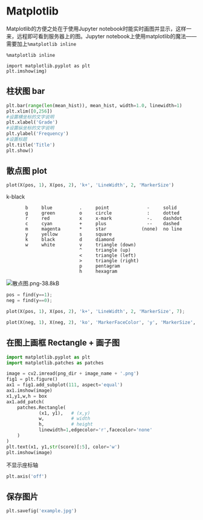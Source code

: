 # Matplotlib

Matplotlib的方便之处在于使用Jupyter notebook时能实时画图并显示，这样一来，远程即可看到服务器上的图。Jupyter notebook上使用matplotlib的魔法——需要加上`%matplotlib inline`
```
%matplotlib inline

import matplotlib.pyplot as plt
plt.imshow(img)
```

## 柱状图 bar

```python
plt.bar(range(len(mean_hist)), mean_hist, width=1.0, linewidth=1)
plt.xlim([0,256])
#设置横坐标的文字说明
plt.xlabel('Grade')
#设置纵坐标的文字说明
plt.ylabel('Frequency')
#设置标题
plt.title('Title')
plt.show()
```
## 散点图 plot

```python
plot(X(pos, 1), X(pos, 2), 'k+', 'LineWidth', 2, 'MarkerSize')
```
k-black

           b     blue          .     point              -     solid
           g     green         o     circle             :     dotted
           r     red           x     x-mark             -.    dashdot 
           c     cyan          +     plus               --    dashed   
           m     magenta       *     star             (none)  no line
           y     yellow        s     square
           k     black         d     diamond
           w     white         v     triangle (down)
                               ^     triangle (up)
                               <     triangle (left)
                               >     triangle (right)
                               p     pentagram
                               h     hexagram
![散点图.png-38.8kB][3]

```python
pos = find(y==1);
neg = find(y==0);

plot(X(pos, 1), X(pos, 2), 'k+', 'LineWidth', 2, 'MarkerSize', 7);

plot(X(neg, 1), X(neg, 2), 'ko', 'MarkerFaceColor', 'y', 'MarkerSize', 7);
```

## 在图上画框 Rectangle + 画子图

```python
import matplotlib.pyplot as plt
import matplotlib.patches as patches

image = cv2.imread(png_dir + image_name + '.png')
fig1 = plt.figure()
ax1 = fig1.add_subplot(111, aspect='equal')
ax1.imshow(image)
x1,y1,w,h = box
ax1.add_patch(
    patches.Rectangle(
            (x1, y1),   # (x,y)
            w,          # width
            h,          # height
            linewidth=1,edgecolor='r',facecolor='none'
    )
)
plt.text(x1, y1,str(score)[:5], color='w')
plt.imshow(image)
```

不显示座标轴
```python
plt.axis('off')
```

## 保存图片

```python
plt.savefig('example.jpg')
```

[3]: http://static.zybuluo.com/sixijinling/ufzbesntpuybr1rsiy6bbtyy/%E6%95%A3%E7%82%B9%E5%9B%BE.png

